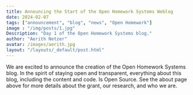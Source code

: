 ```yaml
---
title: Announcing the Start of the Open Homework Systems Weblog
date: 2024-02-07
tags: ["announcement", "blog", "news", "Open Homework"]
image : "/img/posts/1.jpg"
Description: "Day 1 of the Open Homework Systems blog."
author: "Aerith Netzer"
avatar: /images/aerith.jpg
layout: "/layouts/_default/post.html"
---
```


We are excited to announce the creation of the Open Homework Systems blog. In the spirit of staying open and transparent, everything about this blog, including the content and code. Is Open Source. See the about page above for more details about the grant, our research, and who we are. 

